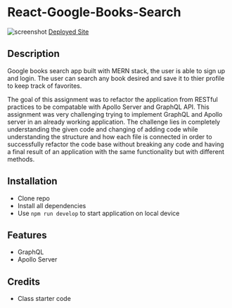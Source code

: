 # React-Google-Books-Search

![screenshot]()
[Deployed Site]()

## Description

Google books search app built with MERN stack, the user is able to sign up and login. The user can search any book desired and save it to thier profile to keep track of favorites.

The goal of this assignment was to refactor the application from RESTful practices to be compatable with Apollo Server and GraphQL API. This assignment was very challenging trying to implement GraphQL and Apollo server in an already working application. The challenge lies in completely understanding the given code and changing of adding code while understanding the structure and how each file is connected in order to successfully refactor the code base without breaking any code and having a final result of an application with the same functionality but with different methods.

## Installation

- Clone repo
- Install all dependencies
- Use `npm run develop` to start application on local device

## Features

- GraphQL
- Apollo Server

## Credits

- Class starter code
